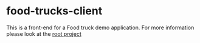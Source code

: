 # food-trucks-client
This is a front-end for a Food truck demo application.
For more information please look at the [root project](https://github.com/andrei0000/food-trucks#readme)
